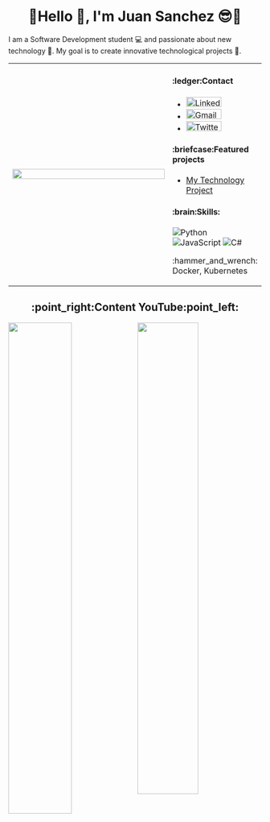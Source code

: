 <h1 align="center">🎉Hello 👋, I'm Juan Sanchez 😎🎉</h1>

I am a Software Development student 💻 and passionate about new technology 🤖. My goal is to create innovative technological projects 💭.

<table>
  <tr>
    <!-- Columna para la imagen -->
    <td width="75%">
      <img src="https://github.com/JuanSanchez20/JuanSanchez20/assets/149217388/0eed1d7d-6926-4c0d-b5cb-360a414fa8a2" width="100%" height="auto">
    </td>
    <!-- Columna para el texto -->
    <td width="25%" valign="top"> <!-- valign="top" alinea el contenido de la celda a la parte superior -->
      <h4>:ledger:Contact</h4>
      <ul>
        <li>
            <a href="https://www.linkedin.com/in/juan-sanchez-8817ba256">
        <!-- Icono de LinkedIn -->
            <img src="https://img.shields.io/badge/LinkedIn-%230077B5.svg?&style=flat-square&logo=linkedin&logoColor=white" alt="LinkedIn" width="70" height="20">
            </a>
        </li>
        <!-- Icono de Gmail -->
        <li>
            <a href="mailto:sanchezlemajj@gmail.com">
            <img src="https://img.shields.io/badge/Gmail-D14836?style=flat-square&logo=gmail&logoColor=white" alt="Gmail" width="70" height="20">
            </a>
        </li>
        <!-- Icono de Twitter -->
        <li>
            <a href="https://twitter.com/JuanJSanchezL">
            <img src="https://img.shields.io/badge/Twitter-%231DA1F2.svg?&style=flat-square&logo=twitter&logoColor=white" alt="Twitter" width="70" height="20">
            </a>
        </li>
      </ul>   
      <h4>:briefcase:Featured projects</h4>
      <ul>
        <li><a href="https://github.com/JuanSanchez20/mi-proyecto">My Technology Project</a></li>
      </ul>
      <h4>:brain:Skills:</h4>
      <p>
        <img src="https://img.shields.io/badge/Python-3776AB?style=flat&logo=python&logoColor=white" alt="Python">
        <img src="https://img.shields.io/badge/JavaScript-F7DF1E?style=flat&logo=javascript&logoColor=black" alt="JavaScript">
        <img src="https://img.shields.io/badge/C%23-239120?style=flat&logo=c-sharp&logoColor=white" alt="C#">
      </p>
      <p>:hammer_and_wrench: Docker, Kubernetes</p>
    </td>
  </tr>
</table>
<h2 align="center">:point_right:Content YouTube:point_left:</h2>
<img src="https://github.com/JuanSanchez20/JuanSanchez20/assets/149217388/b6150cde-85c0-4505-9dbc-53232c3e8f63" width="50%" height="auto" style="float: left;">
<img src="https://github.com/JuanSanchez20/JuanSanchez20/assets/149217388/4ea030c6-3347-4773-ae9c-980172a5a605" width="49%" height="auto" style="float: right;">

<!--<table>
  <thead>
    <tr>
      <th>
        <h3>Video de Presentacion</h3>
      </th>
      <th>
        <h3>Explicacion Primer Proyecto</h3>
      </th>
      <th>
        <h3>Explicacion Segundo Proyecto</h3>
      </th>
    </tr>
  </thead>
  <tbody>
    <tr>
      <td><a href="https://www.youtube.com/watch?v=VIDEO_ID1">Ver Video</a></td>
      <td><a href="https://www.youtube.com/watch?v=VIDEO_ID2">Ver Video</a></td>
      <td><a href="https://www.youtube.com/watch?v=VIDEO_ID3">Ver Video</a></td>
    </tr>
  </tbody>  
</table>-->

<!--
**JuanSanchez20/JuanSanchez20** is a ✨ _special_ ✨ repository because its `README.md` (this file) appears on your GitHub profile.

Here are some ideas to get you started:

- 🔭 I’m currently working on ...
- 🌱 I’m currently learning ...
- 👯 I’m looking to collaborate on ...
- 🤔 I’m looking for help with ...
- 💬 Ask me about ...
- 📫 How to reach me: ...
- 😄 Pronouns: ...
- ⚡ Fun fact: ...
-->
